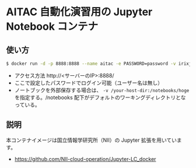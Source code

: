 # AITAC 自動化演習用の Jupyter Notebook コンテナ


## 使い方

```bash
$ docker run -d -p 8888:8888 --name aitac -e PASSWORD=password -v irixjp/aitac-automation-jupyter:latest
```

- アクセス方法 http://<サーバーのIP>:8888/
- ここで設定したパスワードでログイン可能（ユーザー名は無し）
- ノートブックを外部保存する場合は、 `-v /your-host-dir:/notebooks/hoge` を指定する。/notebooks 配下がデフォルトのワーキングディレクトリとなっている。


## 説明

本コンテナイメージは国立情報学研究所（NII）の Jupyter 拡張を用いています。

- https://github.com/NII-cloud-operation/Jupyter-LC_docker
